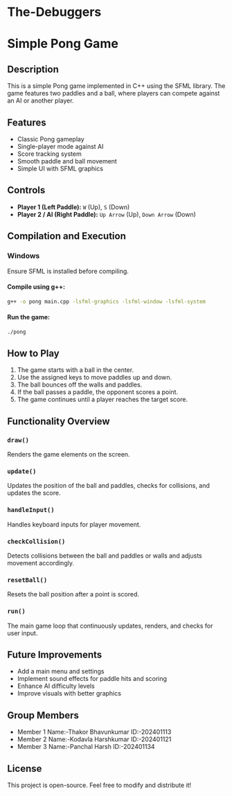 # The-Debuggers
# Simple Pong Game

## Description
This is a simple Pong game implemented in C++ using the SFML library. The game features two paddles and a ball, where players can compete against an AI or another player.

## Features
- Classic Pong gameplay
- Single-player mode against AI
- Score tracking system
- Smooth paddle and ball movement
- Simple UI with SFML graphics

## Controls
- **Player 1 (Left Paddle):** `W` (Up), `S` (Down)
- **Player 2 / AI (Right Paddle):** `Up Arrow` (Up), `Down Arrow` (Down)

## Compilation and Execution
### Windows
Ensure SFML is installed before compiling.

#### Compile using g++:
```sh
g++ -o pong main.cpp -lsfml-graphics -lsfml-window -lsfml-system
```

#### Run the game:
```sh
./pong
```

## How to Play
1. The game starts with a ball in the center.
2. Use the assigned keys to move paddles up and down.
3. The ball bounces off the walls and paddles.
4. If the ball passes a paddle, the opponent scores a point.
5. The game continues until a player reaches the target score.

## Functionality Overview
### `draw()`
Renders the game elements on the screen.

### `update()`
Updates the position of the ball and paddles, checks for collisions, and updates the score.

### `handleInput()`
Handles keyboard inputs for player movement.

### `checkCollision()`
Detects collisions between the ball and paddles or walls and adjusts movement accordingly.

### `resetBall()`
Resets the ball position after a point is scored.

### `run()`
The main game loop that continuously updates, renders, and checks for user input.

## Future Improvements
- Add a main menu and settings
- Implement sound effects for paddle hits and scoring
- Enhance AI difficulty levels
- Improve visuals with better graphics

## Group Members
- Member 1 Name:-Thakor Bhavunkumar ID:-202401113
- Member 2 Name:-Kodavla Harshkumar ID:-202401121
- Member 3 Name:-Panchal Harsh      ID:-202401134


## License
This project is open-source. Feel free to modify and distribute it!

